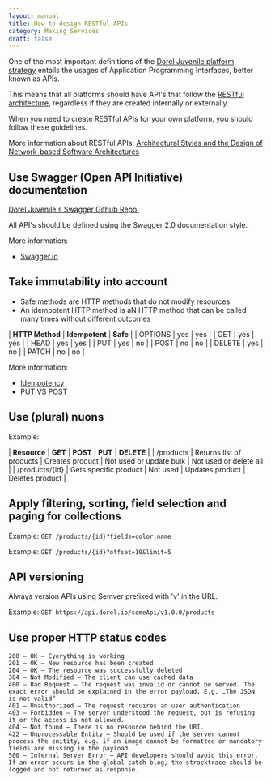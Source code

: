 ```yaml
---
layout: manual
title: How to design RESTful APIs
category: Making Services
draft: false
---
```


One of the most important definitions of the [Dorel Juvenile platform strategy](/service-manual/vision/platforms-and-ecosystems.html) entails the usages of Application Programming Interfaces, better known as APIs.

This means that all platforms should have API's that follow the [RESTful architecture](https://en.wikipedia.org/wiki/Representational_state_transfer), regardless if they are created internally or externally.

When you need to create RESTful APIs for your own platform, you should follow these guidelines.

More information about RESTful APIs: [Architectural Styles and the Design of Network-based Software Architectures](https://www.ics.uci.edu/~fielding/pubs/dissertation/top.htm)

## Use Swagger (Open API Initiative) documentation

[Dorel Juvenile's Swagger Github Repo.](https://github.com/dorel/API-swaggers)

All API's should be defined using the Swagger 2.0 documentation style.

More information:

- [Swagger.io](http://swagger.io)

## Take immutability into account

- Safe methods are HTTP methods that do not modify resources.
- An idempotent HTTP method is aN HTTP method that can be called many times without different outcomes

| **HTTP Method** | **Idempotent** | **Safe** |
| OPTIONS	      | yes            | yes      |
| GET             | yes            | yes      |
| HEAD            | yes            | yes      |
| PUT             | yes            | no       |
| POST            | no             | no       |
| DELETE          | yes            | no       |
| PATCH           | no             | no       |

More information:

- [Idempotency](http://www.restapitutorial.com/lessons/idempotency.html)
- [PUT VS POST](http://restcookbook.com/HTTP%20Methods/put-vs-post/)

## Use (plural) nuons

Example:

| **Resource**   | **GET**                  | **POST**        | **PUT**                 | **DELETE**              |
| /products       | Returns list of products | Creates product | Not used or update bulk | Not used or delete all  |
| /products/{id} | Gets specific product    |  Not used       | Updates product         | Deletes product         |

## Apply filtering, sorting, field selection and paging for collections

Example:
`GET /products/{id}?fields=color,name`

Example:
`GET /products/{id}?offset=10&limit=5`

## API versioning

Always version APIs using Semver prefixed with 'v' in the URL.

Example:
`GET https://api.dorel.io/someApi/v1.0.0/products`

## Use proper HTTP status codes

```
200 – OK – Eyerything is working
201 – OK – New resource has been created
204 – OK – The resource was successfully deleted
304 – Not Modified – The client can use cached data
400 – Bad Request – The request was invalid or cannot be served. The exact error should be explained in the error payload. E.g. „The JSON is not valid“
401 – Unauthorized – The request requires an user authentication
403 – Forbidden – The server understood the request, but is refusing it or the access is not allowed.
404 – Not found – There is no resource behind the URI.
422 – Unprocessable Entity – Should be used if the server cannot process the enitity, e.g. if an image cannot be formatted or mandatory fields are missing in the payload.
500 – Internal Server Error – API developers should avoid this error. If an error occurs in the global catch blog, the stracktrace should be logged and not returned as response.
```